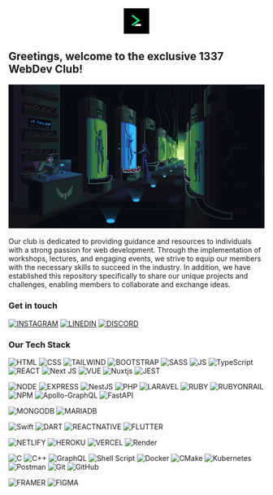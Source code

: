 <div align="center">

<img src="https://github.com/1337WebDev/.github/blob/main/res/logo.png" width="50px" height="50px" alt="Logo" />
</div>

## Greetings, welcome to the exclusive 1337 WebDev Club!

![Banner](https://github.com/1337WebDev/.github/blob/main/res/banner.gif)

Our club is dedicated to providing guidance and resources to individuals with a strong passion for web development.
Through the implementation of workshops, lectures, and engaging events, we strive to equip our members with the necessary skills to succeed in the industry.
In addition, we have established this repository specifically to share our unique projects and challenges, enabling members to collaborate and exchange ideas.

### Get in touch

[![INSTAGRAM](https://img.shields.io/badge/Instagram-E4405F?style=for-the-badge&logo=instagram&logoColor=white)](https://instagram.com/1337_webdev)
[![LINEDIN](https://img.shields.io/badge/LinkedIn-0077B5?style=for-the-badge&logo=linkedin&logoColor=white)](https://www.linkedin.com/company/1337bg-web-mobile-club/)
[![DISCORD](https://img.shields.io/badge/Discord-7289DA?style=for-the-badge&logo=discord&logoColor=white)](https://discord.gg/ccKzmsnrCd)



### Our Tech Stack

![HTML](https://img.shields.io/badge/HTML5-E34F26?style=for-the-badge&logo=html5&logoColor=white)
![CSS](https://img.shields.io/badge/CSS3-1572B6?style=for-the-badge&logo=css3&logoColor=white)
![TAILWIND](https://img.shields.io/badge/Tailwind_CSS-38B2AC?style=for-the-badge&logo=tailwind-css&logoColor=white)
![BOOTSTRAP](https://img.shields.io/badge/Bootstrap-563D7C?style=for-the-badge&logo=bootstrap&logoColor=white)
![SASS](https://img.shields.io/badge/Sass-CC6699?style=for-the-badge&logo=sass&logoColor=white)
![JS](https://img.shields.io/badge/JavaScript-F7DF1E?style=for-the-badge&logo=javascript&logoColor=black)
![TypeScript](https://img.shields.io/badge/typescript-%23007ACC.svg?style=for-the-badge&logo=typescript&logoColor=white)
![REACT](https://img.shields.io/badge/React-20232A?style=for-the-badge&logo=react&logoColor=61DAFB)
![Next JS](https://img.shields.io/badge/Next-black?style=for-the-badge&logo=next.js&logoColor=white)
![VUE](https://img.shields.io/badge/Vue.js-35495E?style=for-the-badge&logo=vue.js&logoColor=4FC08D)
![Nuxtjs](https://img.shields.io/badge/Nuxt-002E3B?style=for-the-badge&logo=nuxtdotjs&logoColor=#00DC82)
![JEST](https://img.shields.io/badge/Jest-323330?style=for-the-badge&logo=Jest&logoColor=white)

![NODE](https://img.shields.io/badge/Node.js-43853D?style=for-the-badge&logo=node.js&logoColor=white)
![EXPRESS](https://img.shields.io/badge/Express.js-404D59?style=for-the-badge)
![NestJS](https://img.shields.io/badge/nestjs-%23E0234E.svg?style=for-the-badge&logo=nestjs&logoColor=white)
![PHP](https://img.shields.io/badge/php-%23777BB4.svg?style=for-the-badge&logo=php&logoColor=white)
![LARAVEL](https://img.shields.io/badge/Laravel-FF2D20?style=for-the-badge&logo=laravel&logoColor=white)
![RUBY](https://img.shields.io/badge/Ruby-CC342D?style=for-the-badge&logo=ruby&logoColor=white)
![RUBYONRAIL](https://img.shields.io/badge/Ruby_on_Rails-CC0000?style=for-the-badge&logo=ruby-on-rails&logoColor=white)
![NPM](https://img.shields.io/badge/NPM-%23CB3837.svg?style=for-the-badge&logo=npm&logoColor=white)
![Apollo-GraphQL](https://img.shields.io/badge/-ApolloGraphQL-311C87?style=for-the-badge&logo=apollo-graphql)
![FastAPI](https://img.shields.io/badge/FastAPI-005571?style=for-the-badge&logo=fastapi)

![MONGODB](https://img.shields.io/badge/MongoDB-4EA94B?style=for-the-badge&logo=mongodb&logoColor=white)
![MARIADB](https://img.shields.io/badge/MariaDB-003545?style=for-the-badge&logo=mariadb&logoColor=white)

![Swift](https://img.shields.io/badge/swift-F54A2A?style=for-the-badge&logo=swift&logoColor=white)
![DART](https://img.shields.io/badge/Dart-0175C2?style=for-the-badge&logo=dart&logoColor=white)
![REACTNATIVE](https://img.shields.io/badge/React_Native-20232A?style=for-the-badge&logo=react&logoColor=61DAFB)
![FLUTTER](https://img.shields.io/badge/Flutter-02569B?style=for-the-badge&logo=flutter&logoColor=white)

![NETLIFY](https://img.shields.io/badge/Netlify-00C7B7?style=for-the-badge&logo=netlify&logoColor=white)
![HEROKU](https://img.shields.io/badge/Heroku-430098?style=for-the-badge&logo=heroku&logoColor=white)
![VERCEL](https://img.shields.io/badge/Vercel-000000?style=for-the-badge&logo=vercel&logoColor=white)
![Render](https://img.shields.io/badge/Render-%46E3B7.svg?style=for-the-badge&logo=render&logoColor=white)

![C](https://img.shields.io/badge/c-%2300599C.svg?style=for-the-badge&logo=c&logoColor=white)
![C++](https://img.shields.io/badge/c++-%2300599C.svg?style=for-the-badge&logo=c%2B%2B&logoColor=white)
![GraphQL](https://img.shields.io/badge/-GraphQL-E10098?style=for-the-badge&logo=graphql&logoColor=white)
![Shell Script](https://img.shields.io/badge/shell_script-%23121011.svg?style=for-the-badge&logo=gnu-bash&logoColor=white)
![Docker](https://img.shields.io/badge/docker-%230db7ed.svg?style=for-the-badge&logo=docker&logoColor=white)
![CMake](https://img.shields.io/badge/CMake-%23008FBA.svg?style=for-the-badge&logo=cmake&logoColor=white)
![Kubernetes](https://img.shields.io/badge/kubernetes-%23326ce5.svg?style=for-the-badge&logo=kubernetes&logoColor=white)
![Postman](https://img.shields.io/badge/Postman-FF6C37?style=for-the-badge&logo=postman&logoColor=white)
![Git](https://img.shields.io/badge/git-%23F05033.svg?style=for-the-badge&logo=git&logoColor=white)
![GitHub](https://img.shields.io/badge/github-%23121011.svg?style=for-the-badge&logo=github&logoColor=white)


![FRAMER](https://img.shields.io/badge/Framer-black?style=for-the-badge&logo=framer&logoColor=blue)
![FIGMA](https://img.shields.io/badge/Figma-F24E1E?style=for-the-badge&logo=figma&logoColor=white)
